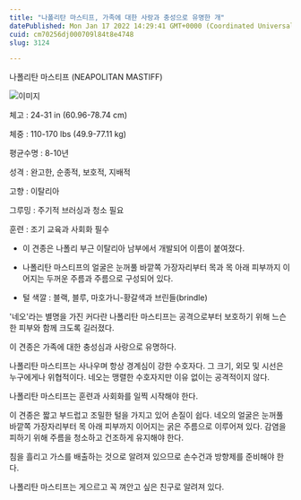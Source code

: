 ```yaml
---
title: "나폴리탄 마스티프, 가족에 대한 사랑과 충성으로 유명한 개"
datePublished: Mon Jan 17 2022 14:29:41 GMT+0000 (Coordinated Universal Time)
cuid: cm70256dj000709l84t8e4748
slug: 3124

---
```



나폴리탄 마스티프 (NEAPOLITAN MASTIFF)

![이미지](https://cdn.hashnode.com/res/hashnode/image/upload/v1739252685432/d5c13fec-4c9e-4729-ab93-654b9734c479.jpeg)

체고 : 24-31 in (60.96-78.74 cm)

체중 : 110-170 lbs (49.9-77.11 kg)

평균수명 : 8-10년

성격 : 완고한, 순종적, 보호적, 지배적

고향 : 이탈리아

그루밍 : 주기적 브러싱과 청소 필요

훈련 : 조기 교육과 사회화 필수

* 이 견종은 나폴리 부근 이탈리아 남부에서 개발되어 이름이 붙여졌다.

* 나폴리탄 마스티프의 얼굴은 눈꺼풀 바깥쪽 가장자리부터 목과 목 아래 피부까지 이어지는 두꺼운 주름과 주름으로 구성되어 있다.

* 털 색깔 : 블랙, 블루, 마호가니-황갈색과 브린들(brindle)

'네오'라는 별명을 가진 커다란 나폴리탄 마스티프는 공격으로부터 보호하기 위해 느슨한 피부와 함께 크도록 길러졌다.

이 견종은 가족에 대한 충성심과 사랑으로 유명하다.

나폴리탄 마스티프는 사나우며 항상 경계심이 강한 수호자다. 그 크기, 외모 및 시선은 누구에게나 위협적이다. 네오는 맹렬한 수호자지만 이유 없이는 공격적이지 않다.

나폴리탄 마스티프는 훈련과 사회화를 일찍 시작해야 한다.

이 견종은 짧고 부드럽고 조밀한 털을 가지고 있어 손질이 쉽다. 네오의 얼굴은 눈꺼풀 바깥쪽 가장자리부터 목 아래 피부까지 이어지는 굵은 주름으로 이루어져 있다. 감염을 피하기 위해 주름을 청소하고 건조하게 유지해야 한다.

침을 흘리고 가스를 배출하는 것으로 알려져 있으므로 손수건과 방향제를 준비해야 한다.

나폴리탄 마스티프는 게으르고 꼭 껴안고 싶은 친구로 알려져 있다.